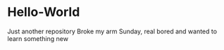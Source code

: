 # Hello-World
Just another repository
Broke my arm Sunday, real bored and wanted to learn something new
